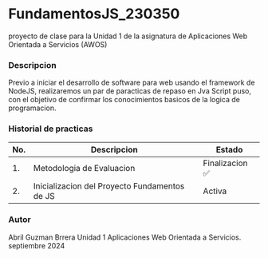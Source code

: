 # FundamentosJS_230350
proyecto de clase para la Unidad 1 de la asignatura de Aplicaciones Web Orientada a Servicios (AWOS)


### Descripcion 
Previo a iniciar el desarrollo de software para web usando el framework de NodeJS, realizaremos un par de paracticas de repaso en Jva Script puso, con el objetivo de confirmar los conocimientos basicos de la logica de programacion.

### Historial de practicas

|No.| Descripcion| Estado
|---|---|---|
|1.| Metodologia de Evaluacion| Finalizacion ✅ |
|2.| Inicializacion del Proyecto Fundamentos de JS| Activa|

### Autor 
Abril Guzman Brrera
Unidad 1
Aplicaciones Web Orientada a Servicios.
septiembre 2024 
